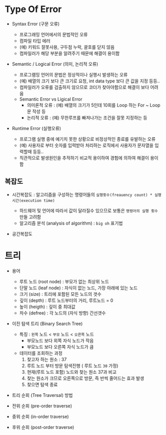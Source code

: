 # Type Of Error

- Syntax Error (구문 오류)
  - 프로그래밍 언어에서의 문법적인 오류
  - 컴파일 타입 에러
  - (예) 키워드 잘못사용, 구두점 누락, 괄호를 닫지 않음
  - 컴파일러가 해당 부분을 알려주기 때문에 해결이 용이함

- Semantic / Logical Error (의미, 논리적 오류)
  - 프로그램밍 언어의 문법은 정상적이나 실행시 발생하는 오류
  - (예) 배열의 크기 보다 큰 크기로 요청, int data type 보다 큰 값을 지정 등등..
  - 컴파일러가 오류를 검출하지 않으므로 코더가 찾아야함으로 해결이 보다 어려움
  - Semantic Error vs Ligical Error
    - 의미론적 오류 : (예) 배열의 크기가 5인데 10회를 Loop 하는 For ~ Loop 문 작성 등
    - 논리적 오류 : (예) 무한루프를 빠져나가는 조건을 잘못 지정하는 등  

- Runtime Error (실행오류)
  - 프로그램 실행 중에 예기치 못한 상황으로 비정상적인 종료를 유발하는 오류
  - (예) 사용자로 부터 숫자를 입력받아 처리하는 로직에서 사용자가 문자열을 입력할때 등등..
  - 직관적으로 발생원인을 추적하기 비교적 용이하여 경험에 의하여 해결이 용이함

## 복잡도

- 시간복잡도 : 알고리즘을 구성하는 명령어들의 `실행횟수(freauency count) * 실행시간(execution time)`
  - 하드웨어 및 언어에 따라서 값이 달라질수 있으므로 보통은 `명령어의 실행 횟수` 만들 고려함
  - 알고리즘 분석 (analysis of algorithm) : `big oh` 표기법

- 공간복잡도

# 트리

- 용어
  - 루트 노드 (root node) : 부모가 없는 최상위 노드
  - 단말 노드 (leaf node) : 자식이 없는 노드, 가장 아래에 있는 노드
  - 크기 (size) : 트리에 포함된 모든 노드의 갯수
  - 깊이 (depth) : 루트 노드부터의 거리, 루트노드 = 0
  - 높이 (heigth) : 깊이 중 최대값
  - 차수 (defree) : 각 노드의 (자식 방향) 간선갯수

- 이진 탐색 트리 (Binary Search Tree)
  - 특징 : `왼쪽` 노드 < `부모` 노드 < `오른쪽` 노드
    - 부모노드 보다 외쪽 자식 노드가 작음
    - 부모노드 보다 오른쪽 자식 노드가 큼
  - 데이터를 조회하는 과정
    1. 찾고자 하는 원소 : 37
    2. 루트 노드 부터 방문 탐색진행 ( 루트 노드 `30` 가정)
    3. 현재(루트 노드 포함) 노드와 찾는 원소 37과 비교
    4. 찾는 원소가 크므로 오른쪽으로 방문, 즉 반씩 줄어드는 효과 발생
    5. 찾으면 탐색 종료
- 트리 순회 (Tree Traversal)  방법
- 전위 순회 (pre-order traverse)
- 중위 순회 (in-order traverse)
- 후위 순회 (post-order traverse)
